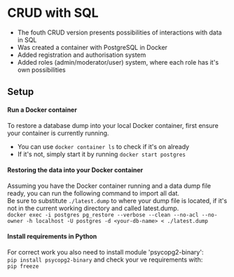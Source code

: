 # CRUD with SQL
- The fouth CRUD version presents possibilities of interactions with data in SQL
- Was created a container with PostgreSQL in Docker
- Added registration and authorisation system
- Added roles (admin/moderator/user) system, where each role has it's own possibilities
## Setup
#### Run a Docker container
To restore a database dump into your local Docker container, first ensure your container is currently running.  
- You can use `docker container ls` to check if it's on already 
- If it's not, simply start it by running `docker start postgres`
####  Restoring the data into your Docker container
Assuming you have the Docker container running and a data dump file ready, you can run the following command to import all dat.     
Be sure to substitute `./latest.dump` to where your dump file is located, if it's not in the current working directory and called latest.dump.  
`docker exec -i postgres pg_restore --verbose --clean --no-acl --no-owner -h localhost -U postgres -d <your-db-name> < ./latest.dump
` 
#### Install requirements in Python
For correct work you also need to install module 'psycopg2-binary':  
`pip install psycopg2-binary`
and check your ve requirements with:    
`pip freeze`